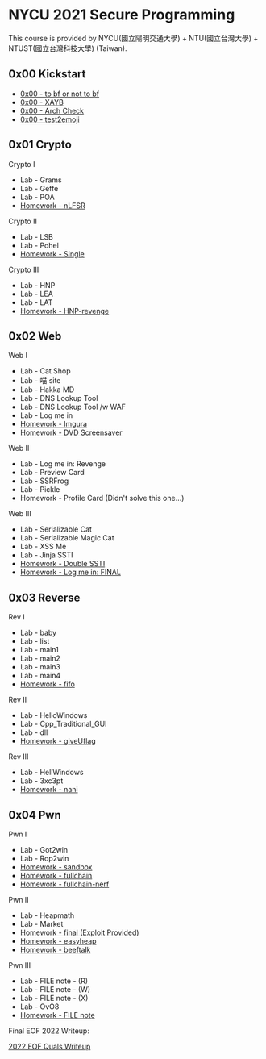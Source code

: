 # NYCU 2021 Secure Programming

This course is provided by NYCU(國立陽明交通大學) + NTU(國立台灣大學) + NTUST(國立台灣科技大學) (Taiwan).

## 0x00 Kickstart

- [0x00 - to bf or not to bf](./0x00-Kickstart/writeup.md#Crypto---To-BF-or-NOT-to-BF)
- [0x00 - XAYB](./0x00-Kickstart/writeup.md#Reverse---XAYB)
- [0x00 - Arch Check](./0x00-Kickstart/writeup.md#Pwn---Arch-Check)
- [0x00 - test2emoji](./0x00-Kickstart/writeup.md#Web---text2emoji)

## 0x01 Crypto

Crypto I

- Lab - Grams
- Lab - Geffe
- Lab - POA
- [Homework - nLFSR](./0x01-Crypto/writeup.md#Crypto---nLFSR-\[150\])

Crypto II

- Lab - LSB
- Lab - Pohel
- [Homework - Single](./0x01-Crypto/writeup.md#Crypto---Single-\[200\])

Crypto III

- Lab - HNP
- Lab - LEA
- Lab - LAT
- [Homework - HNP-revenge](./0x01-Crypto/writeup.md#Crypto---HNP-Revenge-\[250\])

## 0x02 Web

Web I

- Lab - Cat Shop
- Lab - 喵 site
- Lab - Hakka MD
- Lab - DNS Lookup Tool
- Lab - DNS Lookup Tool /w WAF
- Lab - Log me in
- [Homework - Imgura](./0x02-Web/writeup.md#Homework---Imgura-[100])
- [Homework - DVD Screensaver](./0x02-Web/writeup.md#Homework---Screensaver-[200])

Web II

- Lab - Log me in: Revenge
- Lab - Preview Card
- Lab - SSRFrog
- Lab - Pickle
- Homework - Profile Card (Didn't solve this one...)

Web III

- Lab - Serializable Cat
- Lab - Serializable Magic Cat
- Lab - XSS Me
- Lab - Jinja SSTI
- [Homework - Double SSTI](./0x02-Web/writeup.md#Homework---Double-SSTI)
- [Homework - Log me in: FINAL](./0x02-Web/writeup.md#Homework---Log-me-in-Final)

## 0x03 Reverse

Rev I

- Lab - baby
- Lab - list
- Lab - main1
- Lab - main2
- Lab - main3
- Lab - main4
- [Homework - fifo](0x03-Rev/writeup.md#Homework---Fifo)

Rev II

- Lab - HelloWindows
- Lab - Cpp_Traditional_GUI
- Lab - dll
- [Homework - giveUflag](0x03-Rev/writeup.md#Homework---giveUFlag)

Rev III

- Lab - HellWindows
- Lab - 3xc3pt
- [Homework - nani](./0x03-Rev/writeup.md#Homework---Nani)

## 0x04 Pwn

Pwn I

- Lab - Got2win
- Lab - Rop2win
- [Homework - sandbox](./0x04-Pwn/writeup.md#Homework---Sandbox)
- [Homework - fullchain](./0x04-Pwn/writeup.md#Homework---fullchain)
- [Homework - fullchain-nerf](./0x04-Pwn/writeup.md#Homework---fullchain-nerf)

Pwn II

- Lab - Heapmath
- Lab - Market
- [Homework - final (Exploit Provided)](./0x04-Pwn/writeup.md#Homework---Final)
- [Homework - easyheap](./0x04-Pwn/writeup.md#Homework---easyheap)
- [Homework - beeftalk](0x04-Pwn/writeup.md#Homework---beeftalk)

Pwn III

- Lab - FILE note - (R)
- Lab - FILE note - (W)
- Lab - FILE note - (X)
- Lab - OvO8
- [Homework - FILE note](TODO)

Final EOF 2022 Writeup:

[2022 EOF Quals Writeup](https://hackmd.io/@MeA7WkptQeqqQEDIMaVfuw/r1X-ArR2K)
